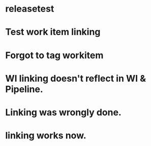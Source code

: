 # releasetest
# Test work item linking
# Forgot to tag workitem
# WI linking doesn't reflect in WI & Pipeline.
# Linking was wrongly done.
# linking works now.

